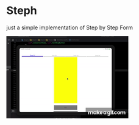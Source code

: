 
# Steph
just a simple implementation of Step by Step Form 

![alt text](https://github.com/vlainvaldez/Steph/blob/master/images/sample2.gif)